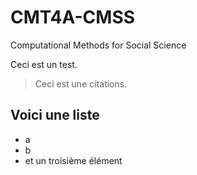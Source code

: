 # CMT4A-CMSS
Computational Methods for Social Science

Ceci est un test.

> Ceci est une citations.

## Voici une liste

- a
- b
- et un troisième élément

